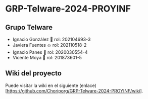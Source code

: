# GRP-Telware-2024-PROYINF

## Grupo Telware

- Ignacio González 👾 rol: 202104693-3
- Javiera Fuentes ⛄ rol: 202110518-2
-  Ignacio Panes 🏀 rol: 2020030554-4
- Vicente Moya 🔰 rol: 201873601-5


## Wiki del proyecto
Puede visitar la wiki en el siguiente (enlace)[https://github.com/Choriporg/GRP-Telware-2024-PROYINF/wiki].
